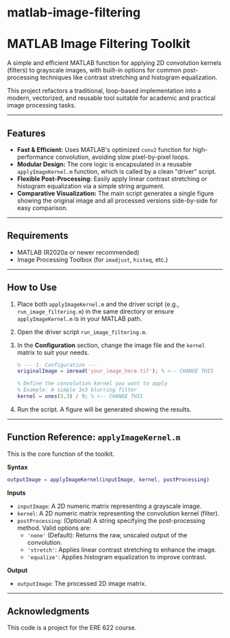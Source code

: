 # matlab-image-filtering
# MATLAB Image Filtering Toolkit

A simple and efficient MATLAB function for applying 2D convolution kernels (filters) to grayscale images, with built-in options for common post-processing techniques like contrast stretching and histogram equalization.

This project refactors a traditional, loop-based implementation into a modern, vectorized, and reusable tool suitable for academic and practical image processing tasks.



---

##  Features

-   **Fast & Efficient:** Uses MATLAB's optimized `conv2` function for high-performance convolution, avoiding slow pixel-by-pixel loops.
-   **Modular Design:** The core logic is encapsulated in a reusable `applyImageKernel.m` function, which is called by a clean "driver" script.
-   **Flexible Post-Processing:** Easily apply linear contrast stretching or histogram equalization via a simple string argument.
-   **Comparative Visualization:** The main script generates a single figure showing the original image and all processed versions side-by-side for easy comparison.

---

##  Requirements

-   MATLAB (R2020a or newer recommended)
-   Image Processing Toolbox (for `imadjust`, `histeq`, etc.)

---

##  How to Use

1.  Place both `applyImageKernel.m` and the driver script (e.g., `run_image_filtering.m`) in the same directory or ensure `applyImageKernel.m` is in your MATLAB path.
2.  Open the driver script `run_image_filtering.m`.
3.  In the **Configuration** section, change the image file and the `kernel` matrix to suit your needs.

    ```matlab
    % --- 1. Configuration ---
    originalImage = imread('your_image_here.tif'); % <-- CHANGE THIS

    % Define the convolution kernel you want to apply
    % Example: A simple 3x3 blurring filter
    kernel = ones(3,3) / 9; % <-- CHANGE THIS
    ```

4.  Run the script. A figure will be generated showing the results.

---

##  Function Reference: `applyImageKernel.m`

This is the core function of the toolkit.

**Syntax**

```matlab
outputImage = applyImageKernel(inputImage, kernel, postProcessing)
```

**Inputs**

-   `inputImage`: A 2D numeric matrix representing a grayscale image.
-   `kernel`: A 2D numeric matrix representing the convolution kernel (filter).
-   `postProcessing`: (Optional) A string specifying the post-processing method. Valid options are:
    -   `'none'` (Default): Returns the raw, unscaled output of the convolution.
    -   `'stretch'`: Applies linear contrast stretching to enhance the image.
    -   `'equalize'`: Applies histogram equalization to improve contrast.

**Output**

-   `outputImage`: The processed 2D image matrix.

---


## Acknowledgments

This code is  a project for the ERE 622 course.
